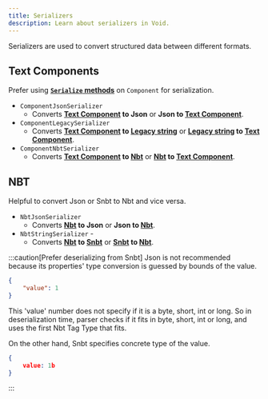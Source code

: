 ```yaml
---
title: Serializers
description: Learn about serializers in Void.
---
```


Serializers are used to convert structured data between different formats. 

## Text Components
Prefer using [**`Serialize` methods**](/docs/developing-plugins/text-formatting/#converting-components) on `Component` for serialization.
- `ComponentJsonSerializer` 
  - Converts **[Text Component](/docs/developing-plugins/text-formatting) to Json** or **Json to [Text Component](/docs/developing-plugins/text-formatting)**.
- `ComponentLegacySerializer` 
  - Converts **[Text Component](/docs/developing-plugins/text-formatting) to [Legacy string](/docs/developing-plugins/text-formatting#formatting-codes)** or **[Legacy string](/docs/developing-plugins/text-formatting#formatting-codes) to [Text Component](/docs/developing-plugins/text-formatting)**.
- `ComponentNbtSerializer` 
  - Converts **[Text Component](/docs/developing-plugins/text-formatting) to [Nbt](/docs/developing-plugins/nbt)** or **[Nbt](/docs/developing-plugins/nbt) to [Text Component](/docs/developing-plugins/text-formatting)**.

## NBT
Helpful to convert Json or Snbt to Nbt and vice versa.  
- `NbtJsonSerializer` 
  - Converts **[Nbt](/docs/developing-plugins/nbt) to Json** or **Json to [Nbt](/docs/developing-plugins/nbt)**.
- `NbtStringSerializer` - 
  - Converts **[Nbt](/docs/developing-plugins/nbt) to [Snbt](/docs/developing-plugins/nbt/#snbt)** or **[Snbt](/docs/developing-plugins/nbt/#snbt) to [Nbt](/docs/developing-plugins/nbt)**.

:::caution[Prefer deserializing from Snbt]
Json is not recommended because its properties' type conversion is guessed by bounds of the value.  

```json
{
	"value": 1
}
```
This 'value' number does not specify if it is a byte, short, int or long. So in deserialization time, parser checks if it fits in byte, short, int or long, and uses the first Nbt Tag Type that fits.

On the other hand, Snbt specifies concrete type of the value. 
```json
{
	value: 1b
}
```
:::
